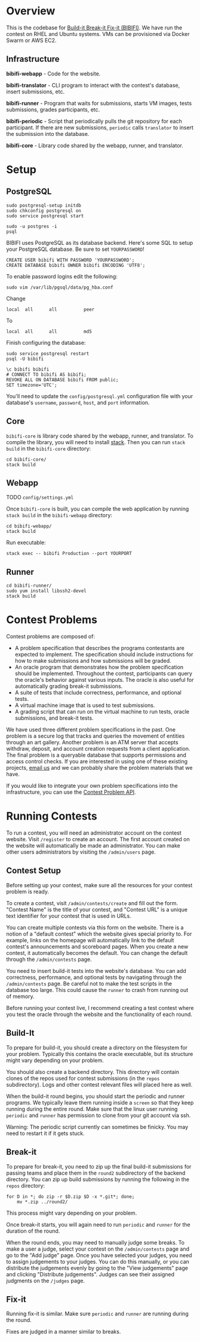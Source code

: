 Overview
========

This is the codebase for [Build-it Break-it Fix-it (BIBIFI)](http://builditbreakit.org/). 
We have run the contest on RHEL and Ubuntu systems. 
VMs can be provisioned via Docker Swarm or AWS EC2. 

Infrastructure
--------------

__bibifi-webapp__ - Code for the website. 

__bibifi-translator__ - CLI program to interact with the contest's database, insert submissions, etc.

__bibifi-runner__ - Program that waits for submissions, starts VM images, tests submissions, grades participants, etc.

__bibifi-periodic__ - Script that periodically pulls the git repository for each participant. If there are new submissions, `periodic` calls `translator` to insert the submission into the database.

__bibifi-core__ - Library code shared by the webapp, runner, and translator.


Setup
=====

PostgreSQL
----------

	sudo postgresql-setup initdb
	sudo chkconfig postgresql on
	sudo service postgresql start

	sudo -u postgres -i
	psql


BIBIFI uses PostgreSQL as its database backend. 
Here's some SQL to setup your PostgreSQL database. Be sure to set `YOURPASSWORD`!

	CREATE USER bibifi WITH PASSWORD 'YOURPASSWORD';
	CREATE DATABASE bibifi OWNER bibifi ENCODING 'UTF8';

To enable password logins edit the following:

	sudo vim /var/lib/pgsql/data/pg_hba.conf

Change

	local  all      all          peer

To

	local  all      all          md5 

Finish configuring the database:

	sudo service postgresql restart
	psql -U bibifi

	\c bibifi bibifi
	# CONNECT TO bibifi AS bibifi;
	REVOKE ALL ON DATABASE bibifi FROM public;
	SET timezone='UTC';

You'll need to update the `config/postgresql.yml` configuration file with your database's `username`, `password`, `host`, and `port` information.

Core
----

`bibifi-core` is library code shared by the webapp, runner, and translator.
To compile the library, you will need to install [stack](https://haskellstack.org). 
Then you can run `stack build` in the `bibifi-core` directory:

	cd bibifi-core/
	stack build

Webapp
------

TODO `config/settings.yml`

Once `bibifi-core` is built, you can compile the web application by running `stack build` in the `bibifi-webapp` directory:

	cd bibifi-webapp/
	stack build

Run executable:

	stack exec -- bibifi Production --port YOURPORT

Runner
------

	cd bibifi-runner/
	sudo yum install libssh2-devel
	stack build

Contest Problems
================

Contest problems are composed of:

- A problem specification that describes the programs contestants are expected to implement. The specification should include instructions for how to make submissions and how submissions will be graded. 
- An oracle program that demonstrates how the problem specification should be implemented. Throughout the contest, participants can query the oracle's behavior against various inputs. The oracle is also useful for automatically grading break-it submissions. 
- A suite of tests that include correctness, performance, and optional tests. 
- A virtual machine image that is used to test submissions. 
- A grading script that can run on the virtual machine to run tests, oracle submissions, and break-it tests.

We have used three different problem specifications in the past.
One problem is a secure log that tracks and queries the movement of entities through an art gallery.
Another problem is an ATM server that accepts withdraw, deposit, and account creation requests from a client application.
The final problem is a queryable database that supports permissions and access control checks.
If you are interested in using one of these existing projects, [email us](mailto:info@builditbreakit.org) and we can probably share the problem materials that we have.

If you would like to integrate your own problem specifications into the infrastructure, you can use the [Contest Problem API](docs/API.md). 

Running Contests
================

To run a contest, you will need an administrator account on the contest website. 
Visit `/register` to create an account. 
The first account created on the website will automatically be made an administrator.
You can make other users administrators by visiting the `/admin/users` page.

Contest Setup
-------------

Before setting up your contest, make sure all the resources for your contest problem is ready. 

To create a contest, visit `/admin/contests/create` and fill out the form. 
"Contest Name" is the title of your contest, and "Contest URL" is a unique text identifier for your contest that is used in URLs. 

You can create multiple contests via this form on the website. 
There is a notion of a "default contest" which the website gives special priority to. 
For example, links on the homepage will automatically link to the default contest's announcements and scoreboard pages. 
When you create a new contest, it automatically becomes the default. 
You can change the default through the `/admin/contests` page.

You need to insert build-it tests into the website's database. 
You can add correctness, performance, and optional tests by navigating through the `/admin/contests` page. 
Be careful not to make the test scripts in the database too large. 
This could cause the `runner` to crash from running out of memory. 

Before running your contest live, I recommend creating a test contest where you test the oracle through the website and the functionality of each round. 


Build-It
--------

To prepare for build-it, you should create a directory on the filesystem for your problem. 
Typically this contains the oracle executable, but its structure might vary depending on your problem. 

You should also create a backend directory. 
This directory will contain clones of the repos used for contest submissions (in the `repos` subdirectory). 
Logs and other contest relevant files will placed here as well. 

When the build-it round begins, you should start the periodic and runner programs. 
We typically leave them running inside a `screen` so that they keep running during the entire round. 
Make sure that the linux user running `periodic` and `runner` has permission to clone from your git account via ssh. 

Warning: The periodic script currently can sometimes be finicky. You may need to restart it if it gets stuck. 

Break-it
--------

To prepare for break-it, you need to zip up the final build-it submissions for passing teams and place them in the `round2` subdirectory of the backend directory. 
You can zip up build submissions by running the following in the `repos` directory:

    for D in *; do zip -r $D.zip $D -x *.git*; done;
		mv *.zip ../round2/

This process might vary depending on your problem. 

Once break-it starts, you will again need to run `periodic` and `runner` for the duration of the round. 

When the round ends, you may need to manually judge some breaks. 
To make a user a judge, select your contest on the `/admin/contests` page and go to the "Add judge" page. 
Once you have selected your judges, you need to assign judgements to your judges. 
You can do this manually, or you can distribute the judgements evenly by going to the "View judgements" page and clicking "Distribute judgements". 
Judges can see their assigned judgments on the `/judges` page.

Fix-it
------

Running fix-it is similar. 
Make sure `periodic` and `runner` are running during the round. 

Fixes are judged in a manner similar to breaks. 


